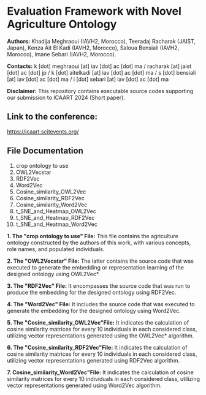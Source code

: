 # Evaluation Framework with Novel Agriculture Ontology

**Authors:** Khadija Meghraoui (IAVH2, Morocco), Teeradaj Racharak (JAIST, Japan), Kenza Ait El Kadi (IAVH2, Morocco), Saloua Bensiali (IAVH2, Morocco), Imane Sebari (IAVH2, Morocco).

**Contacts:** k [dot] meghraoui [at] iav [dot] ac [dot] ma  / racharak [at] jaist [dot] ac [dot] jp / k [dot] aitelkadi [at] iav [dot] ac [dot] ma / s [dot] bensiali [at] iav [dot] ac [dot] ma / i [dot] sebari [at] iav [dot] ac [dot] ma

**Disclaimer:** This repository contains executable source codes supporting our submission to ICAART 2024 (Short paper).

## Link to the conference:
https://icaart.scitevents.org/

## File Documentation
1. crop ontology to use
2. OWL2Vecstar
3. RDF2Vec
4. Word2Vec
5. Cosine_similarity_OWL2Vec
6. Cosine_similarity_RDF2Vec
7. Cosine_similarity_Word2Vec
8. t_SNE_and_Heatmap_OWL2Vec
9. t_SNE_and_Heatmap_RDF2Vec
10. t_SNE_and_Heatmap_Word2Vec

**1. The "crop ontology to use" File:** This file contains the agriculture ontology constructed by the authors of this work, with various concepts, role names, and populated individuals. 

**2. The "OWL2Vecstar" File:** The latter contains the source code that was executed to generate the embedding or representation learning of the designed ontology using OWL2Vec*.

**3. The "RDF2Vec" File:** It encompasses the source code that was run to produce the embedding for the designed ontology using RDF2Vec.

**4. The "Word2Vec" File:** It includes the source code that was executed to generate the embedding for the designed ontology using Word2Vec.

**5. The "Cosine_similarity_OWL2Vec"File:** It indicates the calculation of cosine similarity matrices for every 10 individuals in each considered class, utilizing vector representations generated using the OWL2Vec* algorithm.

**6. The "Cosine_similarity_RDF2Vec"File:** It indicates the calculation of cosine similarity matrices for every 10 individuals in each considered class, utilizing vector representations generated using RDF2Vec algorithm.

**7. Cosine_similarity_Word2Vec"File:** It indicates the calculation of cosine similarity matrices for every 10 individuals in each considered class, utilizing vector representations generated using Word2Vec algorithm.

